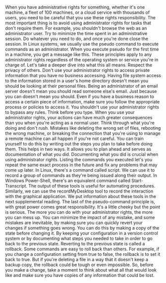 When you have administrative rights for something, whether it's one machine, a
fleet of 100 machines, or a cloud service with thousands of users, you need to
be careful that you use these rights responsibility. The most important thing is
to avoid using administrator rights for tasks that don't require them. For
example, you shouldn't browse the web as an administrator user. Try to minimize
the time spent in an administrative session. Do whatever you need to do, and
once you're done close the session. In Linux systems, we usually use the pseudo
command to execute commands as an administrator. When you execute pseudo for the
first time in a machine, you get a message like this. These principles apply to
any administrator rights regardless of the operating system or service you're in
charge of. Let's take a deeper dive into what this all means. Respect the
privacy of others. Don't use your administrator rights to access private
information that you have no business accessing. Having file system access to
the information stored in a user's home directory doesn't mean you should be
looking at their personal files. Being an administrator of an email server
doesn't mean you should read someone else's email. Just because you can doesn't
mean you should. Even if you have a business reason to access a certain piece of
information, make sure you follow the appropriate process or policies to access
it. You shouldn't use your administrator rights to bypass any rules. Think
before you type. When you use your administrator rights, your actions can have
much greater consequences than you when you're acting as a normal user. Think
through what you're doing and don't rush. Mistakes like deleting the wrong set
of files, rebooting the wrong machine, or breaking the connection that you're
using to manage a remote machine can all happen if you're not careful. You can
train yourself to do this by writing out the steps you plan to take before doing
them. This helps in two ways. It allows you to plan ahead and serves as
documentation of what you did. Documenting what you did is crucial when using
administrator rights. Listing the commands you executed let's you repeat the
same exact process in the future and fix any problems that may come up later. In
Linux, there's a command called script. We can use it to record a group of
commands as they're being issued along their output. In Windows Power-Shell,
there's an equivalent command called Start-Transcript. The output of these tools
is useful for automating procedures. Similarly, we can use the recordMyDesktop
tool to record the interaction with the graphical application. We put
information about these tools in the next supplemental reading. The last of the
pseudo-command principle is, with great power comes great responsibility. It's a
little cheeky but the point is serious. The more you can do with your
administrator rights, the more you can mess up. You can minimize the impact of
any mistake, and some mistakes are inevitable, by making sure you can quickly
revert your changes if something goes wrong. You can do this by making a copy of
the state before changing it. By keeping your configuration in a version control
system or by documenting what steps you needed to take in order to go back to
the previous state. Reverting to the previous state is called a rollback. Some
commands are easy to roll back than others. For example, if you change a
configuration setting from true to false, the rollback is to set it back to
true. But if you're deleting a file in a way that it doesn't keep a backup copy,
the rollback could be tough or even impossible. So, before you make a change,
take a moment to think about what all that would look like and make sure you
have copies of any information that could be lost.